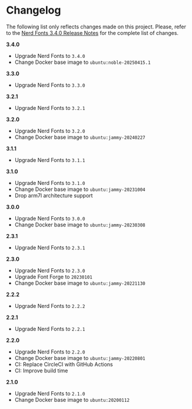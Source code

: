 # Changelog

The following list only reflects changes made on this project. Please, refer to the [Nerd Fonts 3.4.0 Release Notes](https://www.nerdfonts.com/releases) for the complete list of changes.

**3.4.0**

- Upgrade Nerd Fonts to `3.4.0`
- Change Docker base image to `ubuntu:noble-20250415.1`

**3.3.0**

- Upgrade Nerd Fonts to `3.3.0`

**3.2.1**

- Upgrade Nerd Fonts to `3.2.1`

**3.2.0**

- Upgrade Nerd Fonts to `3.2.0`
- Change Docker base image to `ubuntu:jammy-20240227`

**3.1.1**

- Upgrade Nerd Fonts to `3.1.1`

**3.1.0**

- Upgrade Nerd Fonts to `3.1.0`
- Change Docker base image to `ubuntu:jammy-20231004`
- Drop arm7l architecture support

**3.0.0**

- Upgrade Nerd Fonts to `3.0.0`
- Change Docker base image to `ubuntu:jammy-20230308`

**2.3.1**

- Upgrade Nerd Fonts to `2.3.1`

**2.3.0**

- Upgrade Nerd Fonts to `2.3.0`
- Upgrade Font Forge to `20230101`
- Change Docker base image to `ubuntu:jammy-20221130`

**2.2.2**

- Upgrade Nerd Fonts to `2.2.2`

**2.2.1**

- Upgrade Nerd Fonts to `2.2.1`

**2.2.0**

- Upgrade Nerd Fonts to `2.2.0`
- Change Docker base image to `ubuntu:jammy-20220801`
- CI: Replace CircleCI with GitHub Actions
- CI: Improve build time

**2.1.0**

- Upgrade Nerd Fonts to `2.1.0`
- Change Docker base image to `ubuntu:20200112`
